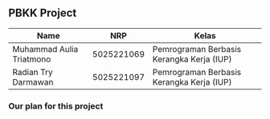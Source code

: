 
## PBKK Project

| Name           | NRP        | Kelas     |
| ---            | ---        | ----------|
| Muhammad Aulia Triatmono | 5025221069 | Pemrograman Berbasis Kerangka Kerja (IUP) |
| Radian Try Darmawan | 5025221097 | Pemrograman Berbasis Kerangka Kerja (IUP) |


### Our plan for this project